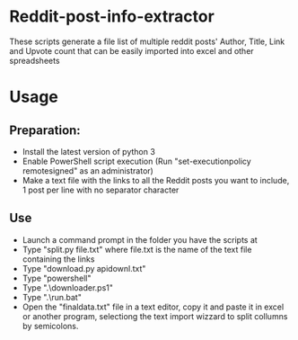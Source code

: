 # Reddit-post-info-extractor
These scripts generate a file list of multiple reddit posts' Author, Title, Link and Upvote count that can be easily imported into excel and other spreadsheets
# Usage
## Preparation:
* Install the latest version of python 3
* Enable PowerShell script execution (Run "set-executionpolicy remotesigned" as an administrator)
* Make a text file with the links to all the Reddit posts you want to include, 1 post per line with no separator character
## Use
* Launch a command prompt in the folder you have the scripts at
* Type "split.py file.txt" where file.txt is the name of the text file containing the links
* Type "download.py apidownl.txt"
* Type "powershell"
* Type ".\downloader.ps1"
* Type ".\run.bat"
* Open the "finaldata.txt" file in a text editor, copy it and paste it in excel or another program, selectiong the text import wizzard to split collumns by semicolons.
